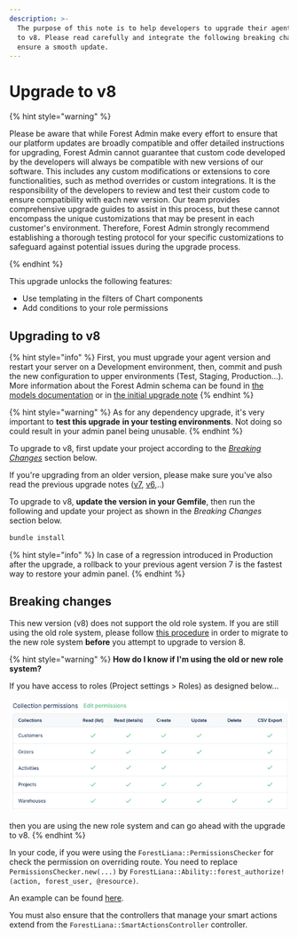 ```yaml
---
description: >-
  The purpose of this note is to help developers to upgrade their agent from v7
  to v8. Please read carefully and integrate the following breaking changes to
  ensure a smooth update.​
---
```


# Upgrade to v8

{% hint style="warning" %}

Please be aware that while Forest Admin make every effort to ensure that our platform updates are broadly compatible and offer detailed instructions for upgrading, Forest Admin cannot guarantee that custom code developed by the developers will always be compatible with new versions of our software. This includes any custom modifications or extensions to core functionalities, such as method overrides or custom integrations. It is the responsibility of the developers to review and test their custom code to ensure compatibility with each new version. Our team provides comprehensive upgrade guides to assist in this process, but these cannot encompass the unique customizations that may be present in each customer's environment. Therefore, Forest Admin strongly recommend establishing a thorough testing protocol for your specific customizations to safeguard against potential issues during the upgrade process.

{% endhint %}

This upgrade unlocks the following features:

- Use templating in the filters of Chart components
- Add conditions to your role permissions

## Upgrading to v8

{% hint style="info" %}
First, you must upgrade your agent version and restart your server on a Development environment, then, commit and push the new configuration to upper environments (Test, Staging, Production...).
More information about the Forest Admin schema can be found in [the models documentation](../../../reference-guide/models/README.md#the-forestadmin-schemajson-file) or in [the initial upgrade note](./upgrade-to-v3.md#schema-versioning)
{% endhint %}

{% hint style="warning" %}
As for any dependency upgrade, it's very important to **test this upgrade** **in your testing environments**. Not doing so could result in your admin panel being unusable.
{% endhint %}

To upgrade to v8, first update your project according to the [_Breaking Changes_](../upgrade-notes-rails/upgrade-to-v8.md#breaking-changes) section below.&#x20;

If you're upgrading from an older version, please make sure you've also read the previous upgrade notes ([v7](upgrade-to-v7.md), [v6](upgrade-to-v6.md),..)

To upgrade to v8, **update the version in your Gemfile**, then run the following and update your project as shown in the _Breaking Changes_ section below.

```javascript
bundle install
```

{% hint style="info" %}
In case of a regression introduced in Production after the upgrade, a rollback to your previous agent version 7 is the fastest way to restore your admin panel.
{% endhint %}

## Breaking changes

This new version (v8) does not support the old role system. If you are still using the old role system, please follow [this procedure](../migrate-to-the-new-role-system.md) in order to migrate to the new role system **before** you attempt to upgrade to version 8.

{% hint style="warning" %}
**How do I know if I'm using the old or new role system?**

If you have access to roles (Project settings > Roles) as designed below...\
\
![](<../../../.gitbook/assets/image (10).png>)\
\
then you are using the new role system and can go ahead with the upgrade to v8.
{% endhint %}

In your code, if you were using the `ForestLiana::PermissionsChecker` for check the permission on overriding route.
You need to replace `PermissionsChecker.new(...)` by `ForestLiana::Ability::forest_authorize!(action, forest_user, @resource)`.

An example can be found [here](../../../reference-guide/routes/override-a-route.md).

You must also ensure that the controllers that manage your smart actions extend from the `ForestLiana::SmartActionsController` controller.
